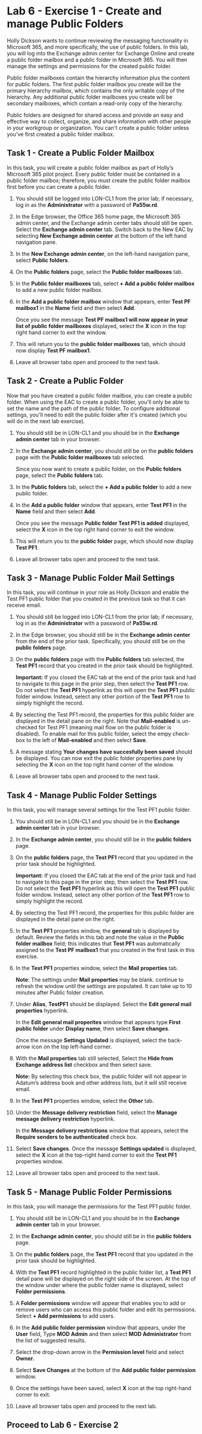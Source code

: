 # Lab 6 - Exercise 1 - Create and manage Public Folders

Holly Dickson wants to continue reviewing the messaging functionality in
Microsoft 365, and more specifically, the use of public folders. In this lab,
you will log into the Exchange admin center for Exchange Online and create a
public folder mailbox and a public folder in Microsoft 365. You will then manage the settings and permissions for the created public folder.

Public folder mailboxes contain the hierarchy information plus the content for
public folders. The first public folder mailbox you create will be the primary
hierarchy mailbox, which contains the only writable copy of the hierarchy. Any
additional public folder mailboxes you create will be secondary mailboxes, which
contain a read-only copy of the hierarchy.

Public folders are designed for shared access and provide an easy and effective
way to collect, organize, and share information with other people in your
workgroup or organization. You can't create a public folder unless you've first
created a public folder mailbox.

## Task 1 - Create a Public Folder Mailbox

In this task, you will create a public folder mailbox as part of Holly’s
Microsoft 365 pilot project. Every public folder must be contained in a public
folder mailbox; therefore, you must create the public folder mailbox first
before you can create a public folder.

1. You should still be logged into LON-CL1 from the prior lab; if necessary,
    log in as the **Administrator** with a password of **Pa55w.rd**.

2. In the Edge browser, the Office 365 home page, the Microsoft 365 admin center, and the Exchange admin center tabs should still be open. Select the **Exchange admin center** tab. Switch back to the New EAC by selecting **New Exchange admin center** at the bottom of the left hand navigation pane.

3. In the **New Exchange admin center**, on the left-hand navigation pane, select **Public folders**.

4. On the **Public folders** page, select the **Public folder mailboxes** tab.

5. In the **Public folder mailboxes** tab, select **+ Add a public folder mailbox** to add a new public folder mailbox.

6. In the **Add a public folder mailbox** window that appears, enter **Test PF mailbox1** in
    the **Name** field and then select **Add**.

    Once you see the message **Test PF mailbox1 will now appear in your list of public folder mailboxes** displayed, select the **X** icon in the top right hand corner to exit the window.

7. This will return you to the **public folder mailboxes** tab, which should
    now display **Test PF mailbox1**.

8. Leave all browser tabs open and proceed to the next task.

## Task 2 - Create a Public Folder

Now that you have created a public folder mailbox, you can create a public
folder. When using the EAC to create a public folder, you'll only be able to set
the name and the path of the public folder. To configure additional settings,
you'll need to edit the public folder after it's created (which you will do in
the next lab exercise).

1. You should still be in LON-CL1 and you should be in the **Exchange admin
    center** tab in your browser.

2. In the **Exchange admin center**, you should still be on the **public folders** page with the **Public folder mailboxes** tab selected.  

    Since you now want to create a public folder, on the **Public folders** page, select the **Public folders** tab.

3. In the **Public folders** tab, select the **+ Add a public folder** to add a  new public folder.

4. In the **Add a public folder** window that appears, enter **Test PF1** in the **Name** field and then select **Add**.

    Once you see the message **Public folder Test PF1 is added** displayed, select the **X** icon in the top right hand corner to exit the window.

5. This will return you to the **public folder** page, which should now display
    **Test PF1**.

6. Leave all browser tabs open and proceed to the next task.

## Task 3 - Manage Public Folder Mail Settings

In this task, you will continue in your role as Holly Dickson and enable the
Test PF1 public folder that you created in the previous task so that it can
receive email.

1. You should still be logged into LON-CL1 from the prior lab; if necessary,
    log in as the **Administrator** with a password of **Pa55w.rd**.

2. In the Edge browser, you should still be in the **Exchange admin center** from the end of the prior task. Specifically, you should still be on the **public folders** page.

3. On the **public folders** page with the **Public folders** tab selected, the **Test PF1** record that you created in the prior task should be highlighted.  

    **Important:** If you closed the EAC tab at the end of the prior task and had to navigate to this page in the prior step, then select the **Test PF1** row. Do not select the **Test PF1** hyperlink as this will open the **Test PF1** public folder window. Instead, select any other portion of the **Test PF1** row to simply highlight the record.

4. By selecting the Test PF1 record, the properties for this public folder are
    displayed in the detail pane on the right. Note that **Mail-enabled** is un-checked for Test PF1 (meaning mail flow on the public folder is disabled). To enable mail for this public folder, select the empy check-box to the left of **Mail-enabled** and then select **Save**.

5. A message stating **Your changes have succesfully been saved** should be displayed. You can now exit the public folder properties pane by selecting the **X** icon on the top right hand corner of the window.

6. Leave all browser tabs open and proceed to the next task.

## Task 4 - Manage Public Folder Settings

In this task, you will manage several settings for the Test PF1 public folder.

1. You should still be in LON-CL1 and you should be in the **Exchange admin
    center** tab in your browser.

2. In the **Exchange admin center**, you should still be in the **public folders** page.

3. On the **public folders** page, the **Test PF1** record that you updated in the prior task should be highlighted.  

    **Important:** If you closed the EAC tab at the end of the prior task and had to navigate to this page in the prior step, then select the **Test PF1** row. Do not select the **Test PF1** hyperlink as this will open the **Test PF1** public folder window. Instead, select any other portion of the **Test PF1** row to simply highlight the record.

4. By selecting the Test PF1 record, the properties for this public folder are displayed in the detail pane on the right.

5. In the **Test PF1** properties window, the **general** tab is displayed by default. Review the fields in this tab and note the value in the **Public folder mailbox** field; this indicates that **Test PF1** was automatically assigned to the **Test PF mailbox1** that you created in the first task in this exercise.

6. In the **Test PF1** properties window, select the **Mail properties** tab.

    **Note**: The settings under **Mail properties** may be blank. continue to refresh the window until the settings are populated. It can take up to 10 minutes after Public folder creation. 

7. Under **Alias**, **TestPF1** should be displayed. Select the **Edit general mail properties** hyperlink. 

   In the **Edit general mail properites** window that appears type **First public folder** under **Display name**, then select **Save changes**.

   Once the message **Settings Updated** is displayed, select the back-arrow icon on the top left-hand corner. 

8. With the **Mail properties** tab still selected, Select the **Hide from Exchange address list** checkbox and then select save.  

    **Note:** By selecting this check box, the public folder will not appear in
    Adatum’s address book and other address lists, but it will still receive
    email.

9. In the **Test PF1** properties window, select the **Other** tab.

10. Under the **Message delivery restriction** field, select the **Manage message delivery restriction** hyperlink.

    In the **Message delivery restrictions** window that appears, select the **Require senders to be authenticated** check box.

11. Select **Save changes**. Once the message **Settings updated** is displayed, select the **X** icon at the top-right hand corner to exit the **Test PF1** properties window.

12. Leave all browser tabs open and proceed to the next task.

## Task 5 - Manage Public Folder Permissions

In this task, you will manage the permissions for the Test PF1 public folder.

1. You should still be in LON-CL1 and you should be in the **Exchange admin
    center** tab in your browser.

2. In the **Exchange admin center**, you should still be in the **public folders** page.

3. On the **public folders** page, the **Test PF1** record that you updated in the prior task should be highlighted.

4. With the **Test PF1** record highlighted in the public folder list, a **Test
    PF1** detail pane will be displayed on the right side of the screen. At the top of the window under where the public folder name is displayed, select **Folder permissions**.

5. A **Folder permissions** window will appear that enables you to add or remove users
    who can access this public folder and edit its permissions. Select **+ Add permissions** to add users.

6. In the **Add public folder permission** window that appears, under the **User** field, Type **MOD Admin** and then select **MOD Administrator** from the list of suggested results.

7. Select the drop-down arrow in the **Permission level** field and select
    **Owner.**

8. Select **Save Changes** at the bottom of the **Add public folder permission** window.

9. Once the settings have been saved, select **X** icon at the top right-hand corner to exit.

10. Leave all browser tabs open and proceed to the next lab. 

## Proceed to Lab 6 - Exercise 2
